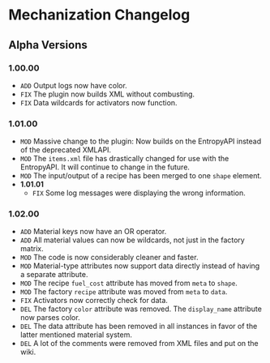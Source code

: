 Mechanization Changelog
====
Alpha Versions
----
### 1.00.00
- `ADD` Output logs now have color.
- `FIX` The plugin now builds XML without combusting.
- `FIX` Data wildcards for activators now function.

### 1.01.00
- `MOD` Massive change to the plugin: Now builds on the EntropyAPI instead of the deprecated XMLAPI.
- `MOD` The `items.xml` file has drastically changed for use with the EntropyAPI. It will continue to change in the future.
- `MOD` The input/output of a recipe has been merged to one `shape` element.
- **1.01.01**
  - `FIX` Some log messages were displaying the wrong information.

### 1.02.00
- `ADD` Material keys now have an OR operator.
- `ADD` All material values can now be wildcards, not just in the factory matrix.
- `MOD` The code is now considerably cleaner and faster.
- `MOD` Material-type attributes now support data directly instead of having a separate attribute.
- `MOD` The recipe `fuel_cost` attribute has moved from `meta` to `shape`.
- `MOD` The factory `recipe` attribute was moved from `meta` to `data`.
- `FIX` Activators now correctly check for data.
- `DEL` The factory `color` attribute was removed. The `display_name` attribute now parses color.
- `DEL` The data attribute has been removed in all instances in favor of the latter mentioned material system.
- `DEL` A lot of the comments were removed from XML files and put on the wiki.
